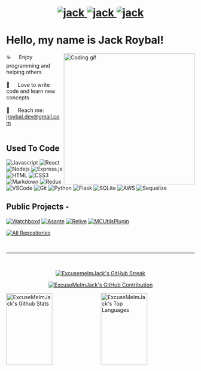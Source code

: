 <h1 align="center">
 <a href="https://www.linkedin.com/in/jroybaldev/" target="_blank">
  <img style="border-radius:5px;" src="https://img.shields.io/badge/LinkedIn-0077B5?style=for-the-badge&logo=linkedin&logoColor=white" alt="jack"/>
 </a>
 <a href="mailto:jroybal.dev@gmail.com?subject=GitHub%20Message" target="_blank">
  <img style="border-radius:5px;" src="https://img.shields.io/badge/Gmail-D14836?style=for-the-badge&logo=gmail&logoColor=white" alt="jack"/>
 </a>
 <a href="https://excusemeimjack.github.io./" target="_blank">
  <img style="border-radius:5px;" src="https://img.shields.io/badge/website-000000?style=for-the-badge&logo=About.me&logoColor=white" alt="jack" />
 </a>
</h1>

<!-- About Section -->
 # Hello, my name is Jack Roybal!
 
<p>
 <img align="right" width="350" src="/assets/programmer.gif" alt="Coding gif" />
  
 ☕ &emsp; Enjoy programming and helping others <br/><br/>
 💜 &emsp; Love to write code and learn new concepts<br/><br/>
 📧 &emsp; Reach me: jroybal.dev@gmail.com<br/><br/>

</p>

## Used To Code

![Javascript](https://img.shields.io/badge/JavaScript-323330?style=for-the-badge&logo=javascript&logoColor=F7DF1E)
![React](https://img.shields.io/badge/-React-61DBFB?style=for-the-badge&labelColor=black&logo=react&logoColor=61DBFB)
![Nodejs](https://img.shields.io/badge/Node.js-43853D?style=for-the-badge&logo=node.js&logoColor=white)
![Express.js](https://img.shields.io/badge/Express.js-000000?style=for-the-badge&logo=express&logoColor=white)
![HTML](https://img.shields.io/badge/HTML5-E34F26?style=for-the-badge&logo=html5&logoColor=white)
![CSS3](https://img.shields.io/badge/CSS3-1572B6?style=for-the-badge&logo=css3&logoColor=white)
![Markdown](https://img.shields.io/badge/Markdown-000000?style=for-the-badge&logo=markdown&logoColor=white)
![Redux](https://img.shields.io/badge/Redux-593D88?style=for-the-badge&logo=redux&logoColor=white)
![VSCode](https://img.shields.io/badge/Visual_Studio_Code-0078D4?style=for-the-badge&logo=visual%20studio%20code&logoColor=white)
![Git](https://img.shields.io/badge/Git-F05032?style=for-the-badge&logo=git&logoColor=white)
![Python](https://img.shields.io/badge/Python-3776AB?style=for-the-badge&logo=python&logoColor=white)
![Flask](https://img.shields.io/badge/Flask-000000?style=for-the-badge&logo=flask&logoColor=white)
![SQLite](https://img.shields.io/badge/SQLite-07405E?style=for-the-badge&logo=sqlite&logoColor=white)
![AWS](https://img.shields.io/badge/Amazon_AWS-232F3E?style=for-the-badge&logo=amazon-aws&logoColor=white)
![Sequelize](https://img.shields.io/badge/sequelize-323330?style=for-the-badge&logo=sequelize&logoColor=blue)

<!-- ![PostgreSQL](https://img.shields.io/badge/PostgreSQL-316192?style=for-the-badge&logo=postgresql&logoColor=white) -->
## Public Projects -
[![Watchboxd](https://github-readme-stats.vercel.app/api/pin/?username=ExcuseMeImJack&repo=Watchboxd&border_color=7F3FBF&bg_color=0D1117&title_color=C9D1D9&text_color=8B949E&icon_color=7F3FBF)](https://github.com/ExcuseMeImJack/watchboxd)
[![Asante](https://github-readme-stats.vercel.app/api/pin/?username=ExcuseMeImJack&repo=asante&border_color=7F3FBF&bg_color=0D1117&title_color=C9D1D9&text_color=8B949E&icon_color=7F3FBF)](https://github.com/ExcuseMeImJack/asante)
[![Relive](https://github-readme-stats.vercel.app/api/pin/?username=ExcuseMeImJack&repo=AirBnB-Project&border_color=7F3FBF&bg_color=0D1117&title_color=C9D1D9&text_color=8B949E&icon_color=7F3FBF)](https://github.com/ExcuseMeImJack/Relive)
[![MCUtilsPlugin](https://github-readme-stats.vercel.app/api/pin/?username=ExcuseMeImJack&repo=MinecraftUtilsPLugin&border_color=7F3FBF&bg_color=0D1117&title_color=C9D1D9&text_color=8B949E&icon_color=7F3FBF)](https://github.com/ExcuseMeImJack/MinecraftUtilsPlugin)

<p align="left">
  <a href="https://github.com/ExcuseMeImJack?tab=repositories" target="_blank"><img alt="All Repositories" title="All Repositories" src="https://img.shields.io/badge/-All%20Repos-2962FF?style=for-the-badge&logo=koding&logoColor=white"/></a>
</p>

<br/>
<hr/>
<br/>

<p align="center">
  <a href="https://github.com/ExcuseMeImJack">
    <img src="https://github-readme-streak-stats.herokuapp.com/?user=ExcuseMeImJack&theme=radical&border=7F3FBF&background=0D1117" alt="ExcusemeImJack's GitHub Streak"/>
  </a>
</p>

<p align="center">
  <a href="https://github.com/ExcuseMeImJack">
    <img src="https://github-profile-summary-cards.vercel.app/api/cards/profile-details?username=ExcuseMeImJack&theme=radical" alt="ExcuseMeImJack's GitHub Contribution"/>
  </a>
</p>

<a> 
    <a href="https://github.com/ExcuseMeImJack"><img alt="ExcuseMeImJack's Github Stats" src="https://denvercoder1-github-readme-stats.vercel.app/api?username=ExcuseMeImJack&show_icons=true&count_private=true&theme=react&border_color=7F3FBF&bg_color=0D1117&title_color=F85D7F&icon_color=F8D866" height="192px" width="49.5%"/></a>
  <a href="https://github.com/ExcuseMeImJack"><img alt="ExcuseMeImJack's Top Languages" src="https://denvercoder1-github-readme-stats.vercel.app/api/top-langs/?username=ExcuseMeImJack&langs_count=8&layout=compact&theme=react&border_color=7F3FBF&bg_color=0D1117&title_color=F85D7F&icon_color=F8D866" height="192px" width="49.5%"/></a>
  <br/>
</a>

